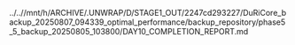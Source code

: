 ../..//mnt/h/ARCHIVE/.UNWRAP/D/STAGE1_OUT/2247cd293227/DuRiCore_backup_20250807_094339_optimal_performance/backup_repository/phase5_5_backup_20250805_103800/DAY10_COMPLETION_REPORT.md